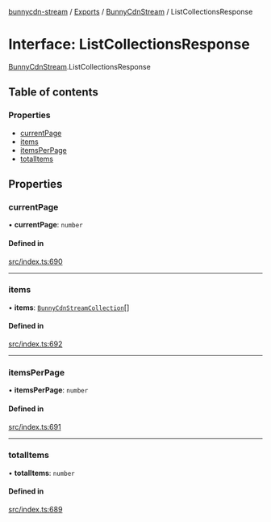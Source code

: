 [bunnycdn-stream](../README.md) / [Exports](../modules.md) / [BunnyCdnStream](../modules/BunnyCdnStream.md) / ListCollectionsResponse

# Interface: ListCollectionsResponse

[BunnyCdnStream](../modules/BunnyCdnStream.md).ListCollectionsResponse

## Table of contents

### Properties

- [currentPage](BunnyCdnStream.ListCollectionsResponse.md#currentpage)
- [items](BunnyCdnStream.ListCollectionsResponse.md#items)
- [itemsPerPage](BunnyCdnStream.ListCollectionsResponse.md#itemsperpage)
- [totalItems](BunnyCdnStream.ListCollectionsResponse.md#totalitems)

## Properties

### currentPage

• **currentPage**: `number`

#### Defined in

[src/index.ts:690](https://github.com/dan-online/bunnycdn-stream/blob/316ffbe/src/index.ts#L690)

___

### items

• **items**: [`BunnyCdnStreamCollection`](BunnyCdnStream.BunnyCdnStreamCollection.md)[]

#### Defined in

[src/index.ts:692](https://github.com/dan-online/bunnycdn-stream/blob/316ffbe/src/index.ts#L692)

___

### itemsPerPage

• **itemsPerPage**: `number`

#### Defined in

[src/index.ts:691](https://github.com/dan-online/bunnycdn-stream/blob/316ffbe/src/index.ts#L691)

___

### totalItems

• **totalItems**: `number`

#### Defined in

[src/index.ts:689](https://github.com/dan-online/bunnycdn-stream/blob/316ffbe/src/index.ts#L689)
